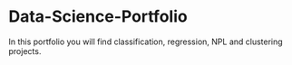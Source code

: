 # Data-Science-Portfolio
In this portfolio you will find classification, regression, NPL and clustering projects. 
